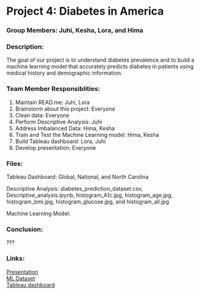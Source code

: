 # Project 4: Diabetes in America

### Group Members: Juhi, Kesha, Lora, and Hima

### Description:
The goal of our project is to understand diabetes prevalence and to build a machine learning model that accurately predicts diabetes in patients using medical history and demographic information.

### Team Member Responsiblities: 
1. Maintain READ.me: Juhi, Lora
2. Brainstorm about this project: Everyone
3. Clean data: Everyone
4. Perform Descriptive Analysis: Juhi
5. Address Imbalanced Data: Hima, Kesha
6. Train and Test the Machine Learning model: Hima, Kesha
7. Build Tableau dashboard: Lora, Juhi
8. Develop presentation: Everyone

### Files:
Tableau Dashboard: Global, National, and North Carolina

Descriptive Analysis: diabetes_prediction_dataset.csv, Descriptive_analysis.ipynb, histogram_A1c.jpg, histogram_age.jpg, histogram_bmi.jpg, histogram_glucose.jpg, and histogram_all.jpg

Machine Learning Model: 

### Conclusion:
???

### Links:
[Presentation](https://docs.google.com/presentation/d/1Fwp0ApqPC1A-W60X4_651ZGxSt-mDuQlyu1uq_cue68/edit?usp=sharing) 
<br> [ML Dataset](https://www.kaggle.com/datasets/iammustafatz/diabetes-prediction-dataset) 
<br>[Tableau dashboard](https://public.tableau.com/shared/NTWG8GRDJ?:display_count=n&:origin=viz_share_link)
